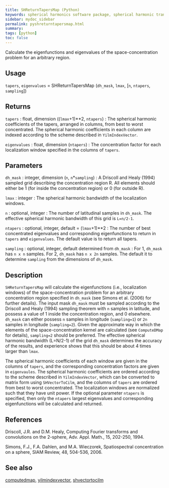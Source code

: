 ```yaml
---
title: SHReturnTapersMap (Python)
keywords: spherical harmonics software package, spherical harmonic transform, legendre functions, multitaper spectral analysis, fortran, Python, gravity, magnetic field
sidebar: mydoc_sidebar
permalink: pyshreturntapersmap.html
summary:
tags: [python]
toc: false
---
```


Calculate the eigenfunctions and eigenvalues of the space-concentration problem for an arbitrary region.

## Usage

`tapers`, `eigenvalues` = SHReturnTapersMap (`dh_mask`, `lmax`, [`n`, `ntapers`, `sampling`])

## Returns

`tapers` : float, dimension ((`lmax`+1)\*\*2, `ntapers`)
:   The spherical harmonic coefficients of the tapers, arranged in columns, from best to worst concentrated. The spherical harmonic coefficients in each column are indexed according to the scheme described in `YilmIndexVector`.

`eigenvalues` : float, dimension (`ntapers`)
:   The concentration factor for each localization window specified in the columns of `tapers`.

## Parameters

`dh_mask` : integer, dimension (`n`, `n`\*`sampling`)
:   A Driscoll and Healy (1994) sampled grid describing the concentration region R. All elements should either be 1 (for inside the concentration region) or 0 (for outside R).

`lmax` : integer
:   The spherical harmonic bandwidth of the localization windows.

`n` : optional, integer
:   The number of latitudinal samples in `dh_mask`. The effective spherical harmonic bandwidth of this grid is `L=n/2-1`.

`ntapers` : optional, integer, default = (`lmax`+1)\*\*2
:   The number of best concentrated eigenvalues and corresponding eigenfunctions to return in `tapers` and `eigenvalues`. The default value is to return all tapers.

`sampling` : optional, integer, default determined from `dh_mask`
:   For 1, `dh_mask` has `n x n` samples. For 2, `dh_mask` has `n x 2n` samples. The default it to determine `sampling` from the dimensions of `dh_mask`.

## Description

`SHReturnTapersMap` will calculate the eigenfunctions (i.e., localization windows) of the space-concentration problem for an arbitrary concentration region specified in `dh_mask` (see Simons et al. (2006) for further details). The input mask `dh_mask` must be sampled according to the Driscoll and Healy (1994) sampling theorem with `n` samples in latitude, and possess a value of 1 inside the concentration region, and 0 elsewhere. `dh_mask` can either possess `n` samples in longitude (`sampling=1`) or `2n` samples in longitude (`sampling=2`). Given the approximate way in which the elements of the space-concentration kernel are calculated (see `ComputeDMap` for details), `sampling=2` should be preferred. The effective spherical harmonic bandwidth (L=N/2-1) of the grid `dh_mask` determines the accuracy of the results, and experience shows that this should be about 4 times larger than `lmax`. 

The spherical harmonic coefficients of each window are given in the columns of `tapers`, and the corresponding concentration factors are given in `eigenvaules`. The spherical harmonic coefficients are ordered according to the scheme described in `YilmIndexVector`, which can be converted to matrix form using `SHVectorToCilm`, and the columns of `tapers` are ordered from best to worst concentrated. The localization windows are normalized such that they have unit power. If the optional parameter `ntapers` is specified, then only the `ntapers` largest eigenvalues and corresponding eigenfunctions will be calculated and returned.

## References

Driscoll, J.R. and D.M. Healy, Computing Fourier transforms and convolutions on the 2-sphere, Adv. Appl. Math., 15, 202-250, 1994.

Simons, F.J., F.A. Dahlen, and M.A. Wieczorek, Spatiospectral concentration on a sphere, SIAM Review, 48, 504-536, 2006.

## See also

[computedmap](pycomputedmap.html), [yilmindexvector](pyyilmindexvector.html), [shvectortocilm](pyshvectortocilm.html)
